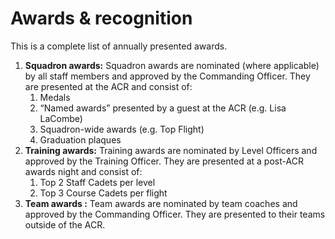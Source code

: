 # Awards & recognition

This is a complete list of annually presented awards.

1. **Squadron awards:**    Squadron awards are nominated \(where applicable\) by all staff members and approved by the Commanding Officer. They are presented at the ACR and consist of:
   1. Medals
   2. “Named awards” presented by a guest at the ACR \(e.g. Lisa LaCombe\)
   3. Squadron-wide awards \(e.g. Top Flight\)
   4. Graduation plaques
2. **Training awards:**    Training awards are nominated by Level Officers and approved by the Training Officer. They are presented at a post-ACR awards night and consist of:
   1. Top 2 Staff Cadets per level
   2. Top 3 Course Cadets per flight
3. **Team awards   :** Team awards are nominated by team coaches and approved by the Commanding Officer. They are presented to their teams outside of the ACR.

